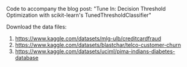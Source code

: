 Code to accompany the blog post: "Tune In: Decision Threshold Optimization with scikit-learn's TunedThresholdClassifier"

Download the data files:
1. https://www.kaggle.com/datasets/mlg-ulb/creditcardfraud
2. https://www.kaggle.com/datasets/blastchar/telco-customer-churn
3. https://www.kaggle.com/datasets/uciml/pima-indians-diabetes-database